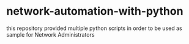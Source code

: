 # network-automation-with-python
this repository provided multiple python scripts in order to be used as sample for Network Administrators
